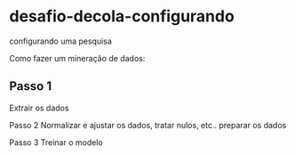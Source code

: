 # desafio-decola-configurando
configurando uma pesquisa


Como fazer um mineração de dados:



## Passo 1
Extrair os dados

Passo 2
Normalizar e ajustar os dados, tratar nulos, etc.. preparar os dados

Passo 3
Treinar o modelo 
